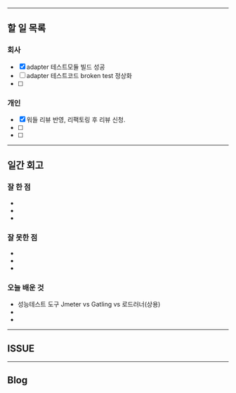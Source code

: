 ----------------------
## 할 일 목록

### 회사
- [x] adapter 테스트모듈 빌드 성공 
- [ ] adapter 테스트코드 broken test 정상화
- [ ] 

### 개인
- [x] 워들 리뷰 반영, 리팩토링 후 리뷰 신청.
- [ ] 
- [ ] 
----------------------------------------------
## 일간 회고

### 잘 한 점
- 
- 
- 

### 잘 못한 점
- 
- 
- 

### 오늘 배운 것
- 성능테스트 도구 Jmeter vs Gatling vs 로드러너(상용)
- 
- 


----------------------------------
## ISSUE





----------------------------------
## Blog

